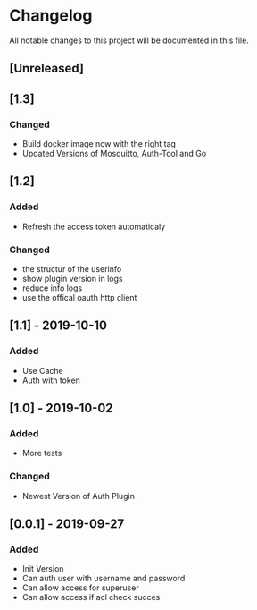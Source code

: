 # Changelog

All notable changes to this project will be documented in this file.

## [Unreleased]

## [1.3]

### Changed

- Build docker image now with the right tag
- Updated Versions of Mosquitto, Auth-Tool and Go

## [1.2]

### Added

- Refresh the access token automaticaly

### Changed

- the structur of the userinfo
- show plugin version in logs
- reduce info logs
- use the offical oauth http client

## [1.1] - 2019-10-10

### Added

- Use Cache
- Auth with token

## [1.0] - 2019-10-02

### Added

- More tests

### Changed

- Newest Version of Auth Plugin

## [0.0.1] - 2019-09-27

### Added

- Init Version
- Can auth user with username and password
- Can allow access for superuser
- Can allow access if acl check succes
